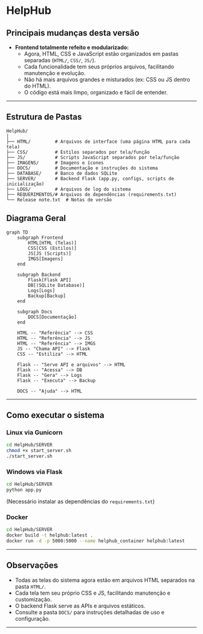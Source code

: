 # HelpHub

## Principais mudanças desta versão

- **Frontend totalmente refeito e modularizado:**
  - Agora, HTML, CSS e JavaScript estão organizados em pastas separadas (`HTML/`, `CSS/`, `JS/`).
  - Cada funcionalidade tem seus próprios arquivos, facilitando manutenção e evolução.
  - Não há mais arquivos grandes e misturados (ex: CSS ou JS dentro do HTML).
  - O código está mais limpo, organizado e fácil de entender.

---

## Estrutura de Pastas

```
HelpHub/
│
├── HTML/         # Arquivos de interface (uma página HTML para cada tela)
├── CSS/          # Estilos separados por tela/função
├── JS/           # Scripts JavaScript separados por tela/função
├── IMAGENS/      # Imagens e ícones
├── DOCS/         # Documentação e instruções do sistema
├── DATABASE/     # Banco de dados SQLite
├── SERVER/       # Backend Flask (app.py, configs, scripts de inicialização)
├── LOGS/         # Arquivos de log do sistema
├── REQUERIMENTOS/# Arquivos de dependências (requirements.txt)
└── Release note.txt  # Notas de versão
```

## Diagrama Geral

```mermaid
graph TD
    subgraph Frontend
        HTML[HTML (Telas)]
        CSS[CSS (Estilos)]
        JS[JS (Scripts)]
        IMGS[Imagens]
    end

    subgraph Backend
        Flask[Flask API]
        DB[(SQLite Database)]
        Logs[Logs]
        Backup[Backup]
    end

    subgraph Docs
        DOCS[Documentação]
    end

    HTML -- "Referência" --> CSS
    HTML -- "Referência" --> JS
    HTML -- "Referência" --> IMGS
    JS -- "Chama API" --> Flask
    CSS -- "Estiliza" --> HTML

    Flask -- "Serve API e arquivos" --> HTML
    Flask -- "Acessa" --> DB
    Flask -- "Gera" --> Logs
    Flask -- "Executa" --> Backup

    DOCS -- "Ajuda" --> HTML
```

---

## Como executar o sistema

### Linux via Gunicorn

```sh
cd HelpHub/SERVER
chmod +x start_server.sh
./start_server.sh
```

### Windows via Flask

```sh
cd HelpHub/SERVER
python app.py
```

(Necessário instalar as dependências do `requirements.txt`)

### Docker

```sh
cd HelpHub/SERVER
docker build -t helphub:latest .
docker run -d -p 5000:5000 --name helphub_container helphub:latest
```

---

## Observações

- Todas as telas do sistema agora estão em arquivos HTML separados na pasta `HTML/`.
- Cada tela tem seu próprio CSS e JS, facilitando manutenção e customização.
- O backend Flask serve as APIs e arquivos estáticos.
- Consulte a pasta `DOCS/` para instruções detalhadas de uso e configuração.

---
